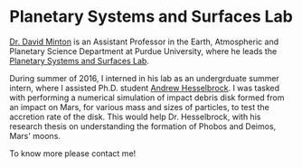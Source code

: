 # Planetary Systems and Surfaces Lab

[Dr. David Minton]() is an Assistant Professor in the Earth, Atmospheric and Planetary Science Department at Purdue University, where he leads the [Planetary Systems and Surfaces Lab]().

During summer of 2016, I interned in his lab as an undergrduate summer intern, where I assisted Ph.D. student [Andrew Hesselbrock](). I was tasked with performing a numerical simulation of impact debris disk formed from an impact on Mars, for various mass and sizes of particles, to test the accretion rate of the disk. This would help Dr. Hesselbrock, with his research thesis on understanding the formation of Phobos and Deimos, Mars' moons.

To know more please contact me!
